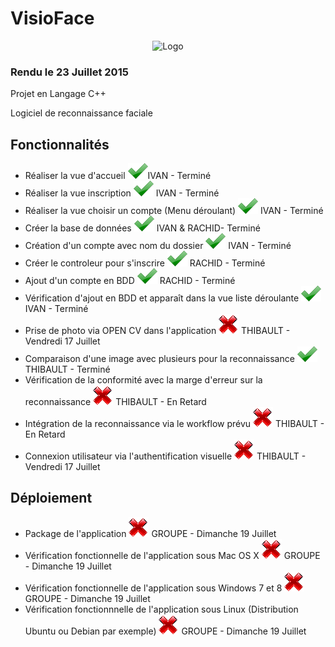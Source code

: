 # VisioFace
<p align="center">
  <img src="https://github.com/ghostivan/Visioface/raw/master/docs/logo.png" alt="Logo"/>
</p>

### Rendu le 23 Juillet 2015

Projet en Langage C++

Logiciel de reconnaissance faciale 

## Fonctionnalités

- Réaliser la vue d'accueil [![alt text](https://github.com/izyj/MoyenneProject/raw/master/doc/ok.png "OK")](https://github.com/izyj/MoyenneProject/blob/master/doc/ok.png)IVAN - Terminé
- Réaliser la vue inscription [![alt text](https://github.com/izyj/MoyenneProject/raw/master/doc/ok.png "OK")](https://github.com/izyj/MoyenneProject/blob/master/doc/ok.png) IVAN - Terminé
- Réaliser la vue choisir un compte (Menu déroulant) [![alt text](https://github.com/izyj/MoyenneProject/raw/master/doc/ok.png "OK")](https://github.com/izyj/MoyenneProject/blob/master/doc/ok.png) IVAN - Terminé
- Créer la base de données [![alt text](https://github.com/izyj/MoyenneProject/raw/master/doc/ok.png "OK")](https://github.com/izyj/MoyenneProject/blob/master/doc/ok.png) IVAN & RACHID- Terminé
- Création d'un compte avec nom du dossier [![alt text](https://github.com/izyj/MoyenneProject/raw/master/doc/ok.png "OK")](https://github.com/izyj/MoyenneProject/blob/master/doc/ok.png) IVAN - Terminé
- Créer le controleur pour s'inscrire [![alt text](https://github.com/izyj/MoyenneProject/raw/master/doc/ok.png "OK")](https://github.com/izyj/MoyenneProject/blob/master/doc/ok.png) RACHID - Terminé
- Ajout d'un compte en BDD [![alt text](https://github.com/izyj/MoyenneProject/raw/master/doc/ok.png "OK")](https://github.com/izyj/MoyenneProject/blob/master/doc/ok.png) RACHID - Terminé
- Vérification d'ajout en BDD et apparaît dans la vue liste déroulante [![alt text](https://github.com/izyj/MoyenneProject/raw/master/doc/ok.png "OK")](https://github.com/izyj/MoyenneProject/blob/master/doc/ok.png) IVAN - Terminé
- Prise de photo via OPEN CV dans l'application [![alt text](https://github.com/izyj/MoyenneProject/raw/master/doc/ko.png "KO")](https://github.com/izyj/MoyenneProject/blob/master/doc/ko.png) THIBAULT - Vendredi 17 Juillet
- Comparaison d'une image avec plusieurs pour la reconnaissance [![alt text](https://github.com/izyj/MoyenneProject/raw/master/doc/ok.png "OK")](https://github.com/izyj/MoyenneProject/blob/master/doc/ok.png) THIBAULT - Terminé
- Vérification de la conformité avec la marge d'erreur sur la reconnaissance [![alt text](https://github.com/izyj/MoyenneProject/raw/master/doc/ko.png "OK")](https://github.com/izyj/MoyenneProject/blob/master/doc/ko.png) THIBAULT - En Retard
- Intégration de la reconnaissance via le workflow prévu [![alt text](https://github.com/izyj/MoyenneProject/raw/master/doc/ko.png "OK")](https://github.com/izyj/MoyenneProject/blob/master/doc/ko.png) THIBAULT - En Retard
- Connexion utilisateur via l'authentification visuelle [![alt text](https://github.com/izyj/MoyenneProject/raw/master/doc/ko.png "KO")](https://github.com/izyj/MoyenneProject/blob/master/doc/ko.png) THIBAULT - Vendredi 17 Juillet

## Déploiement
- Package de l'application [![alt text](https://github.com/izyj/MoyenneProject/raw/master/doc/ko.png "KO")](https://github.com/izyj/MoyenneProject/blob/master/doc/ko.png) GROUPE  - Dimanche 19 Juillet
- Vérification fonctionnelle de l'application sous Mac OS X [![alt text](https://github.com/izyj/MoyenneProject/raw/master/doc/ko.png "KO")](https://github.com/izyj/MoyenneProject/blob/master/doc/ko.png) GROUPE  - Dimanche 19 Juillet
- Vérification fonctionnelle de l'application sous Windows 7 et 8 [![alt text](https://github.com/izyj/MoyenneProject/raw/master/doc/ko.png "KO")](https://github.com/izyj/MoyenneProject/blob/master/doc/ko.png) GROUPE  - Dimanche 19 Juillet
- Vérification fonctionnnelle de l'application sous Linux (Distribution Ubuntu ou Debian par exemple) [![alt text](https://github.com/izyj/MoyenneProject/raw/master/doc/ko.png "KO")](https://github.com/izyj/MoyenneProject/blob/master/doc/ko.png) GROUPE  - Dimanche 19 Juillet
